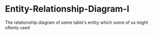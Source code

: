 # Entity-Relationship-Diagram-I
The relationship diagram of some table's entity which some of us might oftenly used
